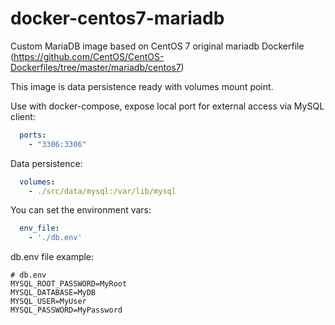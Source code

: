 # docker-centos7-mariadb

Custom MariaDB image based on CentOS 7 original mariadb Dockerfile (https://github.com/CentOS/CentOS-Dockerfiles/tree/master/mariadb/centos7)

This image is data persistence ready with volumes mount point.

Use with docker-compose, expose local port for external access via MySQL client:
```yaml
  ports:
    - "3306:3306"
```

Data persistence:
```yaml
  volumes:
    - ./src/data/mysql:/var/lib/mysql
```

You can set the environment vars:
```yaml
  env_file:
    - './db.env'
```

db.env file example:
```
# db.env
MYSQL_ROOT_PASSWORD=MyRoot
MYSQL_DATABASE=MyDB
MYSQL_USER=MyUser
MYSQL_PASSWORD=MyPassword
```